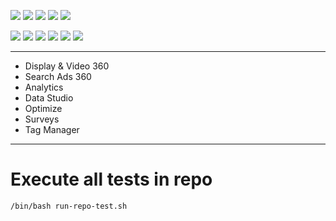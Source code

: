 ![](https://img.shields.io/badge/language-notsure-blue)
![](https://img.shields.io/badge/technology-google%20ymarketing%20yplatform-blue)
![](https://img.shields.io/badge/development%20year-2020-orange)
![](https://img.shields.io/badge/contributor-shijian%20su-purple)
![](https://img.shields.io/badge/license-MIT-lightgrey)

![](https://img.shields.io/github/languages/top/shijiansu/google-marketing-platform)
![](https://img.shields.io/github/languages/count/shijiansu/google-marketing-platform)
![](https://img.shields.io/github/languages/code-size/shijiansu/google-marketing-platform)
![](https://img.shields.io/github/repo-size/shijiansu/google-marketing-platform)
![](https://img.shields.io/github/last-commit/shijiansu/google-marketing-platform?color=red)
![](https://github.com/shijiansu/google-marketing-platform/workflows/ci%20build/badge.svg)

--------------------------------------------------------------------------------

- Display & Video 360
- Search Ads 360
- Analytics
- Data Studio
- Optimize
- Surveys
- Tag Manager

--------------------------------------------------------------------------------

# Execute all tests in repo

`/bin/bash run-repo-test.sh`
